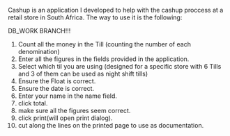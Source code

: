 Cashup is an application I developed to help with the cashup proccess at a retail store in South Africa.
The way to use it is the following:

DB_WORK BRANCH!!!

1. Count all the money in the Till (counting the number of each denomination)
2. Enter all the figures in the fields provided in the application.
3. Select which til you are using (designed for a specific store with 6 Tills and 3 of them can be used as night shift tills)
4. Ensure the Float is correct.
5. Ensure the date is correct.
6. Enter your name in the name field.
7. click total.
8. make sure all the figures seem correct.
9. click print(will open print dialog).
10. cut along the lines on the printed page to use as documentation.
